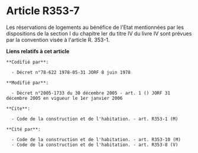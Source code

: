 # Article R353-7

Les réservations de logements au bénéfice de l'Etat mentionnées par les dispositions de la section I du chapitre Ier du titre
IV du livre IV sont prévues par la convention visée à l'article R. 353-1.

**Liens relatifs à cet article**

	**Codifié par**:

	  - Décret n°78-622 1978-05-31 JORF 8 juin 1978

	**Modifié par**:

	  - Décret n°2005-1733 du 30 décembre 2005 - art. 1 () JORF 31 décembre 2005 en vigueur le 1er janvier 2006

	**Cite**:

	  - Code de la construction et de l'habitation. - art. R353-1 (M)

	**Cité par**:

	  - Code de la construction et de l'habitation. - art. R353-10 (M)
	  - Code de la construction et de l'habitation. - art. R353-8 (V)
